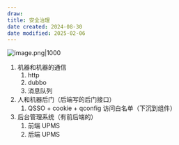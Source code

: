 ```yaml
---
draw:
title: 安全治理
date created: 2024-08-30
date modified: 2025-02-06
---
```


![image.png|1000](https://imagehosting4picgo.oss-cn-beijing.aliyuncs.com/imagehosting/fix-dir%2Fpicgo%2Fpicgo-clipboard-images%2F2024%2F08%2F30%2F14-46-57-30e0b8d331650539b7d521f3221b1569-202408301446203-853b55.png)

1. 机器和机器的通信
	1. http
	2. dubbo
	3. 消息队列
2. 人和机器后门（后端写的后门接口）
	1. QSSO + cookie + qconfig 访问白名单（下沉到组件）
3. 后台管理系统（有前后端的）
	1. 前端 UPMS
	2. 后端 UPMS

